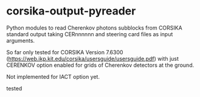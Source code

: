# corsika-output-pyreader

Python modules to read Cherenkov photons subblocks from CORSIKA standard output taking CERnnnnnn and steering card files as input arguments.

So far only tested for CORSIKA Version 7.6300 (https://web.ikp.kit.edu/corsika/usersguide/usersguide.pdf) with just CERENKOV option enabled for grids of Cherenkov detectors at the ground. 

Not implemented for IACT option yet.

tested